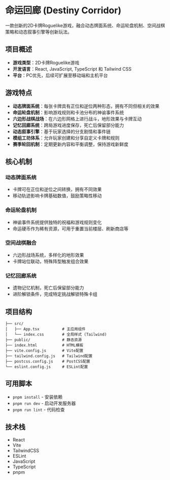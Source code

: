 # 命运回廊 (Destiny Corridor)

一款创新的2D卡牌Roguelike游戏，融合动态牌面系统、命运轮盘机制、空间战棋策略和动态叙事引擎等创新玩法。

## 项目概述

- **游戏类型**：2D卡牌Roguelike游戏
- **开发语言**：React, JavaScript, TypeScript 和 Tailwind CSS
- **平台**：PC优先，后续可扩展至移动端和主机平台

## 游戏特点

- **动态牌面系统**：每张卡牌具有正位和逆位两种形态，拥有不同但相关的效果
- **命运轮盘机制**：影响游戏规则和卡池分布的神谕事件系统
- **六边形战棋战场**：在六边形网格上进行战斗，地形效果与卡牌互动
- **记忆回廊系统**：跨局游戏进度保存，死亡后保留部分能力
- **动态叙事引擎**：基于玩家选择的分支剧情和事件链
- **模组工坊体系**：允许玩家创建和分享自定义卡牌和规则
- **赛季轮回机制**：定期更新内容和平衡调整，保持游戏新鲜度

## 核心机制

### 动态牌面系统
- 卡牌可在正位和逆位之间转换，拥有不同效果
- 移动轨迹影响卡牌基础数值，鼓励策略性移动

### 命运轮盘机制
- 神谕事件系统提供独特的祝福和游戏规则变化
- 命运硬币作为稀有资源，可用于重置当前楼层、刷新商店等

### 空间战棋融合
- 六边形战场系统，多样化的地形效果
- 卡牌站位联动，特殊阵型触发组合效果

### 记忆回廊系统
- 遗物记忆机制，死亡后保留部分能力
- 进阶解锁条件，完成特定挑战解锁特殊卡组

## 项目结构

```
├── src/
│   ├── App.tsx          # 主应用组件
│   └── index.css        # 全局样式 (Tailwind)
├── public/              # 静态资源
├── index.html           # HTML模板
├── vite.config.js       # Vite配置
├── tailwind.config.js   # Tailwind配置
├── postcss.config.js    # PostCSS配置
└── eslint.config.js     # ESLint配置
```

## 可用脚本
- `pnpm install` - 安装依赖
- `pnpm run dev` - 启动开发服务器
- `pnpm run lint` - 代码检查

## 技术栈

- React
- Vite
- TailwindCSS
- ESLint
- JavaScript
- TypeScript
- pnpm
